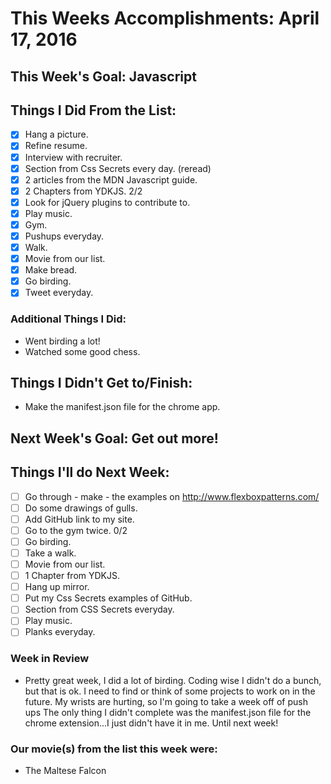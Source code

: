 # This Weeks Accomplishments: April 17, 2016

## This Week's Goal: Javascript

## Things I Did From the List:

- [x] Hang a picture.
- [x] Refine resume.
- [x] Interview with recruiter. 
- [x] Section from Css Secrets every day. (reread)
- [x] 2 articles from the MDN Javascript guide.
- [x] 2 Chapters from YDKJS. 2/2
- [x] Look for jQuery plugins to contribute to.
- [x] Play music.
- [x] Gym.
- [x] Pushups everyday.
- [x] Walk.
- [x] Movie from our list.
- [x] Make bread.
- [x] Go birding.
- [x] Tweet everyday.

### Additional Things I Did:

- Went birding a lot!
- Watched some good chess.

## Things I Didn't Get to/Finish:

- Make the manifest.json file for the chrome app.

## Next Week's Goal: Get out more! 

## Things I'll do Next Week:

- [ ] Go through - make - the examples on http://www.flexboxpatterns.com/
- [ ] Do some drawings of gulls.
- [ ] Add GitHub link to my site.
- [ ] Go to the gym twice. 0/2
- [ ] Go birding.
- [ ] Take a walk.
- [ ] Movie from our list.
- [ ] 1 Chapter from YDKJS.
- [ ] Hang up mirror.
- [ ] Put my Css Secrets examples of GitHub.
- [ ] Section from CSS Secrets everyday.
- [ ] Play music.
- [ ] Planks everyday.

### Week in Review

- Pretty great week, I did a lot of birding. Coding wise I didn't do a bunch, but that is ok. I need to find or think of some projects to work on in the future. My wrists are hurting, so I'm going to take a week off of push ups The only thing I didn't complete was the manifest.json file for the chrome extension...I just didn't have it in me. Until next week!

### Our movie(s) from the list this week were:

- The Maltese Falcon